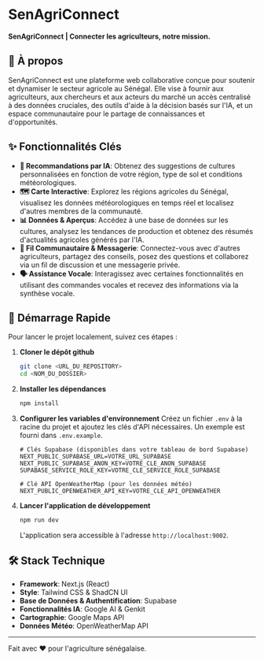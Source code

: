 # SenAgriConnect

**SenAgriConnect | Connecter les agriculteurs, notre mission.**

## 📖 À propos

SenAgriConnect est une plateforme web collaborative conçue pour soutenir et dynamiser le secteur agricole au Sénégal. Elle vise à fournir aux agriculteurs, aux chercheurs et aux acteurs du marché un accès centralisé à des données cruciales, des outils d'aide à la décision basés sur l'IA, et un espace communautaire pour le partage de connaissances et d'opportunités.

## ✨ Fonctionnalités Clés

- **🤖 Recommandations par IA**: Obtenez des suggestions de cultures personnalisées en fonction de votre région, type de sol et conditions météorologiques.
- **🗺️ Carte Interactive**: Explorez les régions agricoles du Sénégal, visualisez les données météorologiques en temps réel et localisez d'autres membres de la communauté.
- **📊 Données & Aperçus**: Accédez à une base de données sur les cultures, analysez les tendances de production et obtenez des résumés d'actualités agricoles générés par l'IA.
- **💬 Fil Communautaire & Messagerie**: Connectez-vous avec d'autres agriculteurs, partagez des conseils, posez des questions et collaborez via un fil de discussion et une messagerie privée.
- **🗣️ Assistance Vocale**: Interagissez avec certaines fonctionnalités en utilisant des commandes vocales et recevez des informations via la synthèse vocale.

## 🚀 Démarrage Rapide

Pour lancer le projet localement, suivez ces étapes :

1.  **Cloner le dépôt github**
    ```bash
    git clone <URL_DU_REPOSITORY>
    cd <NOM_DU_DOSSIER>
    ```

2.  **Installer les dépendances**
    ```bash
    npm install
    ```

3.  **Configurer les variables d'environnement**
    Créez un fichier `.env` à la racine du projet et ajoutez les clés d'API nécessaires. Un exemple est fourni dans `.env.example`.
    ```env
    # Clés Supabase (disponibles dans votre tableau de bord Supabase)
    NEXT_PUBLIC_SUPABASE_URL=VOTRE_URL_SUPABASE
    NEXT_PUBLIC_SUPABASE_ANON_KEY=VOTRE_CLE_ANON_SUPABASE
    SUPABASE_SERVICE_ROLE_KEY=VOTRE_CLE_SERVICE_ROLE_SUPABASE

    # Clé API OpenWeatherMap (pour les données météo)
    NEXT_PUBLIC_OPENWEATHER_API_KEY=VOTRE_CLE_API_OPENWEATHER
    ```

4.  **Lancer l'application de développement**
    ```bash
    npm run dev
    ```
    L'application sera accessible à l'adresse `http://localhost:9002`.

## 🛠️ Stack Technique

- **Framework**: Next.js (React)
- **Style**: Tailwind CSS & ShadCN UI
- **Base de Données & Authentification**: Supabase
- **Fonctionnalités IA**: Google AI & Genkit
- **Cartographie**: Google Maps API
- **Données Météo**: OpenWeatherMap API

---

Fait avec ❤️  pour l'agriculture sénégalaise.
